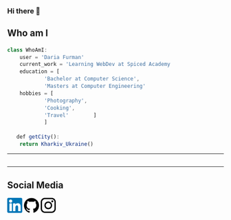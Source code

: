 ### Hi there 👋

## Who am I 
```js
class WhoAmI:
	user = 'Daria Furman'
   	current_work = 'Learning WebDev at Spiced Academy
    education = [
   			'Bachelor at Computer Science',
   			'Masters at Computer Engineering'   
    hobbies = [
   			'Photography',
   			'Cooking',
   			'Travel'   		]
     		]
   
   def getCity():
   	return Kharkiv_Ukraine()

   ```
_________________
## 

_________________
## Social Media
<img src = "./pic/linked.png" alt="linkedinlogo" width="35" height="35"> <a href= "https://www.linkedin.com/in/daria-furman-476930157"></a>
<img src = "./pic/git.png" alt="githublogo" width="35" height="35"> <a href= "https://github.com/daryafurman"></a>
<img src = "./pic/inst.png" alt="instagramlogo" width="35" height="35"> <a href= "https://www.instagram.com/darya_furman/"></a>

